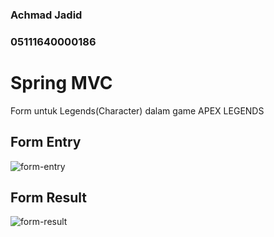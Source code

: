 ### Achmad Jadid
### 05111640000186

# Spring MVC

Form untuk Legends(Character) dalam game APEX LEGENDS

## Form Entry
![form-entry](https://github.com/jadidampme/pbkk-b/blob/master/Tugas2/form-entry.png)

## Form Result
![form-result](https://github.com/jadidampme/pbkk-b/blob/master/Tugas2/form-result.png)
